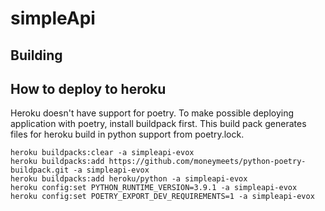 # simpleApi

## Building


## How to deploy to heroku

Heroku doesn't have support for poetry. To make possible deploying application with poetry, install buildpack first. This build pack generates files for heroku build in python support from poetry.lock. 

```
heroku buildpacks:clear -a simpleapi-evox
heroku buildpacks:add https://github.com/moneymeets/python-poetry-buildpack.git -a simpleapi-evox
heroku buildpacks:add heroku/python -a simpleapi-evox
heroku config:set PYTHON_RUNTIME_VERSION=3.9.1 -a simpleapi-evox
heroku config:set POETRY_EXPORT_DEV_REQUIREMENTS=1 -a simpleapi-evox

```
